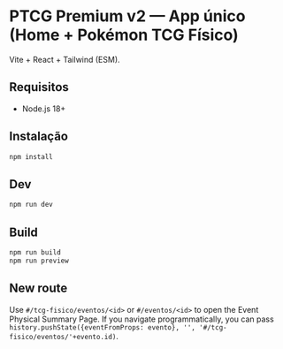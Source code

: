 # PTCG Premium v2 — App único (Home + Pokémon TCG Físico)

Vite + React + Tailwind (ESM).

## Requisitos
- Node.js 18+

## Instalação
```bash
npm install
```

## Dev
```bash
npm run dev
```

## Build
```bash
npm run build
npm run preview
```


## New route
Use `#/tcg-fisico/eventos/<id>` or `#/eventos/<id>` to open the Event Physical Summary Page. If you navigate programmatically, you can pass `history.pushState({eventFromProps: evento}, '', '#/tcg-fisico/eventos/'+evento.id)`.
